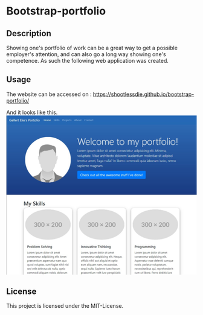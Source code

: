 # Bootstrap-portfolio


## Description
Showing one's portfolio of work can be a great way to get a possible employer's attention, and can also go a long way showing one's competence. As such the following web application was created.

## Usage

The website can be accessed on : https://shootlessdie.github.io/bootstrap-portfolio/


And it looks like this.
![Screenshot of web application](./assets/images/Screenshot%202023-01-01%20173933.jpg)
    

## License

This project is licensed under the MIT-License.